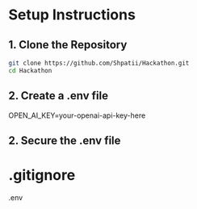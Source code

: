 # Setup Instructions

## 1. Clone the Repository
```bash
git clone https://github.com/Shpatii/Hackathon.git
cd Hackathon
```
## 2. Create a .env file
OPEN_AI_KEY=your-openai-api-key-here

## 2. Secure the .env file
# .gitignore
.env
